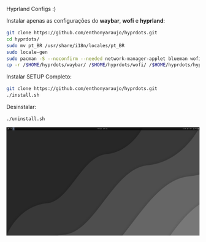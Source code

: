 Hyprland Configs :)

Instalar apenas as configurações do **waybar**, **wofi** e **hyprland**:
```bash
git clone https://github.com/enthonyaraujo/hyprdots.git
cd hyprdots/
sudo mv pt_BR /usr/share/i18n/locales/pt_BR 
sudo locale-gen
sudo pacman -S --noconfirm --needed network-manager-applet blueman wofi waybar hyprpaper hyprlock hypridle udiskie ttf-firacode-nerd nautilus btop adw-gtk-theme polkit
cp -r /$HOME/hyprdots/waybar/ /$HOME/hyprdots/wofi/ /$HOME/hyprdots/hypr/ /$HOME/hyprdots/kitty/ /$HOME/.config/
```

Instalar SETUP Completo:
```bash
git clone https://github.com/enthonyaraujo/hyprdots.git
./install.sh
```

Desinstalar: 
```bash
./uninstall.sh
``` 

<p align="center">
<img src="preview.png">
</p>

